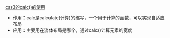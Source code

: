 [css3的calc()的使用](https://www.w3cplus.com/css3/how-to-use-css3-calc-function.html)

* 作用：calc是calculate(计算)的缩写，一个用于计算的函数，可以实现自适应布局
* 应用：主要用在流体布局是哪个，通过calc()计算元素的宽度

